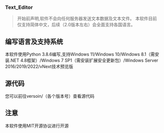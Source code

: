 ### Text_Editor
> 开始前声明,软件不会向任何服务器发送文本数据及文本文件。
> 本软件目前仅支持简体中文，后续（2.0版本左右）会全面支持各国语言。
## 编写语言及支持系统
本软件使用Python 3.8.6编写,支持Windows 11/Windows 10/Windows 8.1（需安装.NET 4.8框架）/Windows 7 SP1（需安装扩展安全更新包）/Windows Server 2016/2019/2022/vNext技术预览版
## 源代码
您可以前往versoin/（各个版本号）查看源代码
## 注意
本软件使用MIT开源协议进行开源
